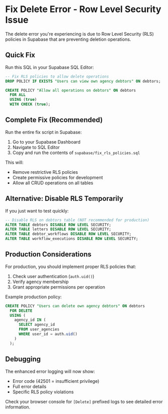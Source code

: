 # Fix Delete Error - Row Level Security Issue

The delete error you're experiencing is due to Row Level Security (RLS) policies in Supabase that are preventing deletion operations.

## Quick Fix

Run this SQL in your Supabase SQL Editor:

```sql
-- Fix RLS policies to allow delete operations
DROP POLICY IF EXISTS "Users can view own agency debtors" ON debtors;

CREATE POLICY "Allow all operations on debtors" ON debtors
  FOR ALL 
  USING (true)
  WITH CHECK (true);
```

## Complete Fix (Recommended)

Run the entire fix script in Supabase:

1. Go to your Supabase Dashboard
2. Navigate to SQL Editor
3. Copy and run the contents of `supabase/fix_rls_policies.sql`

This will:
- Remove restrictive RLS policies
- Create permissive policies for development
- Allow all CRUD operations on all tables

## Alternative: Disable RLS Temporarily

If you just want to test quickly:

```sql
-- Disable RLS on debtors table (NOT recommended for production)
ALTER TABLE debtors DISABLE ROW LEVEL SECURITY;
ALTER TABLE letters DISABLE ROW LEVEL SECURITY;
ALTER TABLE debtor_workflows DISABLE ROW LEVEL SECURITY;
ALTER TABLE workflow_executions DISABLE ROW LEVEL SECURITY;
```

## Production Considerations

For production, you should implement proper RLS policies that:
1. Check user authentication (`auth.uid()`)
2. Verify agency membership
3. Grant appropriate permissions per operation

Example production policy:
```sql
CREATE POLICY "Users can delete own agency debtors" ON debtors
  FOR DELETE 
  USING (
    agency_id IN (
      SELECT agency_id 
      FROM user_agencies 
      WHERE user_id = auth.uid()
    )
  );
```

## Debugging

The enhanced error logging will now show:
- Error code (42501 = insufficient privilege)
- Full error details
- Specific RLS policy violations

Check your browser console for `[Delete]` prefixed logs to see detailed error information. 